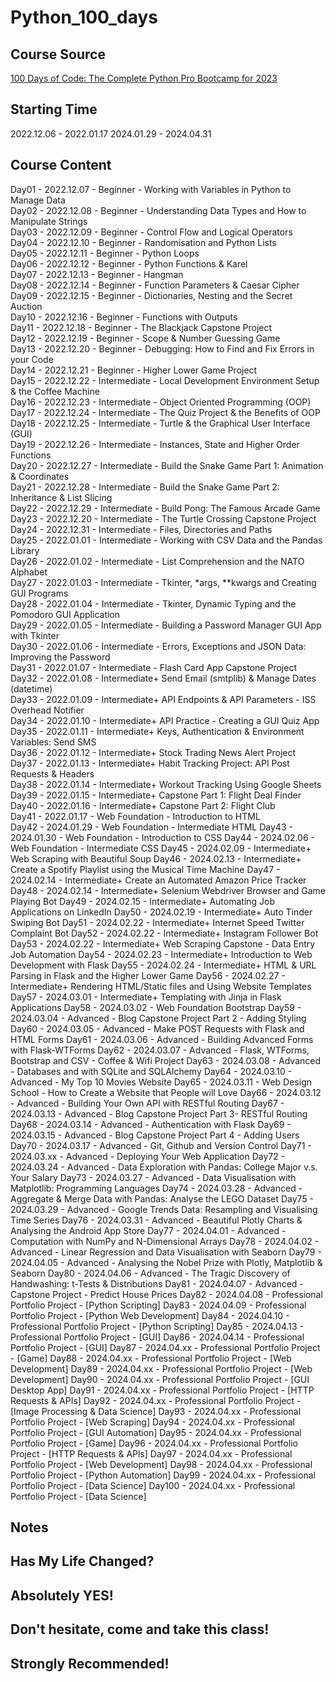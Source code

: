 # Python_100_days
## Course Source
[100 Days of Code: The Complete Python Pro Bootcamp for 2023](https://www.udemy.com/course/100-days-of-code/)

## Starting Time
2022.12.06 - 2022.01.17
2024.01.29 - 2024.04.31

## Course Content
Day01 - 2022.12.07 - Beginner - Working with Variables in Python to Manage Data  
Day02 - 2022.12.08 - Beginner - Understanding Data Types and How to Manipulate Strings  
Day03 - 2022.12.09 - Beginner - Control Flow and Logical Operators  
Day04 - 2022.12.10 - Beginner - Randomisation and Python Lists  
Day05 - 2022.12.11 - Beginner - Python Loops  
Day06 - 2022.12.12 - Beginner - Python Functions & Karel  
Day07 - 2022.12.13 - Beginner - Hangman  
Day08 - 2022.12.14 - Beginner - Function Parameters & Caesar Cipher  
Day09 - 2022.12.15 - Beginner - Dictionaries, Nesting and the Secret Auction  
Day10 - 2022.12.16 - Beginner - Functions with Outputs  
Day11 - 2022.12.18 - Beginner - The Blackjack Capstone Project  
Day12 - 2022.12.19 - Beginner - Scope & Number Guessing Game  
Day13 - 2022.12.20 - Beginner - Debugging: How to Find and Fix Errors in your Code  
Day14 - 2022.12.21 - Beginner - Higher Lower Game Project  
Day15 - 2022.12.22 - Intermediate - Local Development Environment Setup & the Coffee Machine  
Day16 - 2022.12.23 - Intermediate - Object Oriented Programming (OOP)  
Day17 - 2022.12.24 - Intermediate - The Quiz Project & the Benefits of OOP  
Day18 - 2022.12.25 - Intermediate - Turtle & the Graphical User Interface (GUI)  
Day19 - 2022.12.26 - Intermediate - Instances, State and Higher Order Functions  
Day20 - 2022.12.27 - Intermediate - Build the Snake Game Part 1: Animation & Coordinates  
Day21 - 2022.12.28 - Intermediate - Build the Snake Game Part 2: Inheritance & List Slicing  
Day22 - 2022.12.29 - Intermediate - Build Pong: The Famous Arcade Game  
Day23 - 2022.12.20 - Intermediate - The Turtle Crossing Capstone Project  
Day24 - 2022.12.31 - Intermediate - Files, Directories and Paths  
Day25 - 2022.01.01 - Intermediate - Working with CSV Data and the Pandas Library  
Day26 - 2022.01.02 - Intermediate - List Comprehension and the NATO Alphabet  
Day27 - 2022.01.03 - Intermediate - Tkinter, *args, **kwargs and Creating GUI Programs  
Day28 - 2022.01.04 - Intermediate - Tkinter, Dynamic Typing and the Pomodoro GUI Application  
Day29 - 2022.01.05 - Intermediate - Building a Password Manager GUI App with Tkinter  
Day30 - 2022.01.06 - Intermediate - Errors, Exceptions and JSON Data: Improving the Password  
Day31 - 2022.01.07 - Intermediate - Flash Card App Capstone Project  
Day32 - 2022.01.08 - Intermediate+ Send Email (smtplib) & Manage Dates (datetime)  
Day33 - 2022.01.09 - Intermediate+ API Endpoints & API Parameters - ISS Overhead Notifier  
Day34 - 2022.01.10 - Intermediate+ API Practice - Creating a GUI Quiz App  
Day35 - 2022.01.11 - Intermediate+ Keys, Authentication & Environment Variables: Send SMS  
Day36 - 2022.01.12 - Intermediate+ Stock Trading News Alert Project  
Day37 - 2022.01.13 - Intermediate+ Habit Tracking Project: API Post Requests & Headers  
Day38 - 2022.01.14 - Intermediate+ Workout Tracking Using Google Sheets  
Day39 - 2022.01.15 - Intermediate+ Capstone Part 1: Flight Deal Finder  
Day40 - 2022.01.16 - Intermediate+ Capstone Part 2: Flight Club  
Day41 - 2022.01.17 - Web Foundation - Introduction to HTML  
Day42 - 2024.01.29 - Web Foundation - Intermediate HTML
Day43 - 2024.01.30 - Web Foundation - Introduction to CSS
Day44 - 2024.02.06 - Web Foundation - Intermediate CSS
Day45 - 2024.02.09 - Intermediate+ Web Scraping with Beautiful Soup
Day46 - 2024.02.13 - Intermediate+ Create a Spotify Playlist using the Musical Time Machine
Day47 - 2024.02.14 - Intermediate+ Create an Automated Amazon Price Tracker
Day48 - 2024.02.14 - Intermediate+ Selenium Webdriver Browser and Game Playing Bot
Day49 - 2024.02.15 - Intermediate+ Automating Job Applications on LinkedIn
Day50 - 2024.02.19 - Intermediate+ Auto Tinder Swiping Bot
Day51 - 2024.02.22 - Intermediate+ Internet Speed Twitter Complaint Bot
Day52 - 2024.02.22 - Intermediate+ Instagram Follower Bot
Day53 - 2024.02.22 - Intermediate+ Web Scraping Capstone - Data Entry Job Automation
Day54 - 2024.02.23 - Intermediate+ Introduction to Web Development with Flask
Day55 - 2024.02.24 - Intermediate+ HTML & URL Parsing in Flask and the Higher Lower Game
Day56 - 2024.02.27 - Intermediate+ Rendering HTML/Static files and Using Website Templates
Day57 - 2024.03.01 - Intermediate+ Templating with Jinja in Flask Applications
Day58 - 2024.03.02 - Web Foundation Bootstrap
Day59 - 2024.03.04 - Advanced - Blog Capstone Project Part 2 - Adding Styling
Day60 - 2024.03.05 - Advanced - Make POST Requests with Flask and HTML Forms
Day61 - 2024.03.06 - Advanced - Building Advanced Forms with Flask-WTForms
Day62 - 2024.03.07 - Advanced - Flask, WTForms, Bootstrap and CSV - Coffee & Wifi Project
Day63 - 2024.03.08 - Advanced - Databases and with SQLite and SQLAlchemy
Day64 - 2024.03.10 - Advanced - My Top 10 Movies Website
Day65 - 2024.03.11 - Web Design School - How to Create a Website that People will Love
Day66 - 2024.03.12 - Advanced - Building Your Own API with RESTful Routing
Day67 - 2024.03.13 - Advanced - Blog Capstone Project Part 3- RESTful Routing
Day68 - 2024.03.14 - Advanced - Authentication with Flask
Day69 - 2024.03.15 - Advanced - Blog Capstone Project Part 4 - Adding Users
Day70 - 2024.03.17 - Advanced - Git, Github and Version Control
Day71 - 2024.03.xx - Advanced - Deploying Your Web Application
Day72 - 2024.03.24 - Advanced - Data Exploration with Pandas: College Major v.s. Your Salary
Day73 - 2024.03.27 - Advanced - Data Visualisation with Matplotlib: Programming Languages
Day74 - 2024.03.28 - Advanced - Aggregate & Merge Data with Pandas: Analyse the LEGO Dataset
Day75 - 2024.03.29 - Advanced - Google Trends Data: Resampling and Visualising Time Series
Day76 - 2024.03.31 - Advanced - Beautiful Plotly Charts & Analysing the Android App Store
Day77 - 2024.04.01 - Advanced - Computation with NumPy and N-Dimensional Arrays
Day78 - 2024.04.02 - Advanced - Linear Regression and Data Visualisation with Seaborn
Day79 - 2024.04.05 - Advanced - Analysing the Nobel Prize with Plotly, Matplotlib & Seaborn
Day80 - 2024.04.06 - Advanced - The Tragic Discovery of Handwashing: t-Tests & Distributions
Day81 - 2024.04.07 - Advanced - Capstone Project - Predict House Prices
Day82 - 2024.04.08 - Professional Portfolio Project - [Python Scripting]
Day83 - 2024.04.09 - Professional Portfolio Project - [Python Web Development]
Day84 - 2024.04.10 - Professional Portfolio Project - [Python Scripting]
Day85 - 2024.04.13 - Professional Portfolio Project - [GUI]
Day86 - 2024.04.14 - Professional Portfolio Project - [GUI]
Day87 - 2024.04.xx - Professional Portfolio Project - [Game]
Day88 - 2024.04.xx - Professional Portfolio Project - [Web Development]
Day89 - 2024.04.xx - Professional Portfolio Project - [Web Development]
Day90 - 2024.04.xx - Professional Portfolio Project - [GUI Desktop App]
Day91 - 2024.04.xx - Professional Portfolio Project - [HTTP Requests & APIs]
Day92 - 2024.04.xx - Professional Portfolio Project - [Image Processing & Data Science]
Day93 - 2024.04.xx - Professional Portfolio Project - [Web Scraping]
Day94 - 2024.04.xx - Professional Portfolio Project - [GUI Automation]
Day95 - 2024.04.xx - Professional Portfolio Project - [Game]
Day96 - 2024.04.xx - Professional Portfolio Project - [HTTP Requests & APls]
Day97 - 2024.04.xx - Professional Portfolio Project - [Web Development]
Day98 - 2024.04.xx - Professional Portfolio Project - [Python Automation]
Day99 - 2024.04.xx - Professional Portfolio Project - [Data Science]
Day100 - 2024.04.xx - Professional Portfolio Project - [Data Science]

## Notes
<!-- + Still working on this challenge -->
<!-- + Since the rest of the courses are about web developers, and I don't want to be a web developer, so this project stops here. -->
## Has My Life Changed?
## Absolutely YES!
## Don't hesitate, come and take this class!
## Strongly Recommended!


